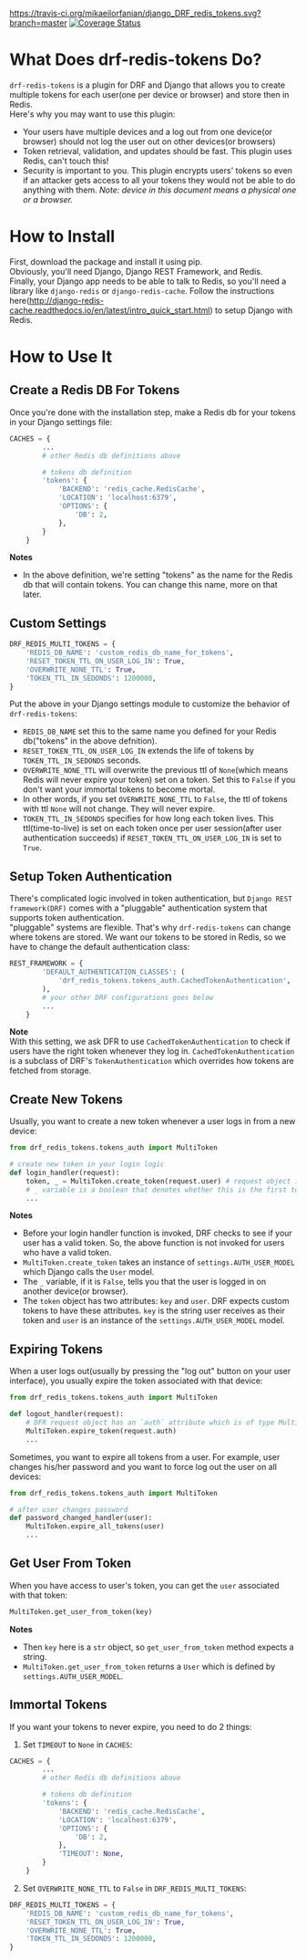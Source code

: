 https://travis-ci.org/mikaeilorfanian/django_DRF_redis_tokens.svg?branch=master  [![Coverage Status](https://coveralls.io/repos/github/mikaeilorfanian/django_DRF_redis_tokens/badge.svg?branch=master)](https://coveralls.io/github/mikaeilorfanian/django_DRF_redis_tokens?branch=master)
# What Does drf-redis-tokens Do?
`drf-redis-tokens` is a plugin for DRF and Django that allows you to create multiple tokens for each user(one per device or browser) and store then in Redis.    
Here's why you may want to use this plugin:
- Your users have multiple devices and a log out from one device(or browser) should not log the user out on other devices(or browsers)
- Token retrieval, validation, and updates should be fast. This plugin uses Redis, can't touch this!
- Security is important to you. This plugin encrypts users' tokens so even if an attacker gets access to all your tokens they would not be able to do anything with them.
*Note: device in this document means a physical one or a browser.*
# How to Install
First, download the package and install it using pip.   
Obviously, you'll need Django, Django REST Framework, and Redis.   
Finally, your Django app needs to be able to talk to Redis, so you'll need a library like `django-redis` or `django-redis-cache`.
Follow the instructions here(http://django-redis-cache.readthedocs.io/en/latest/intro_quick_start.html) to setup Django with Redis.   
# How to Use It
## Create a Redis DB For Tokens
Once you're done with the installation step, make a Redis db for your tokens in your Django settings file:   
```python
CACHES = {
        ...
        # other Redis db definitions above

        # tokens db definition
        'tokens': {
            'BACKEND': 'redis_cache.RedisCache',
            'LOCATION': 'localhost:6379',
            'OPTIONS': {
                'DB': 2,
            },
        }
    }
```
**Notes**
- In the above definition, we're setting "tokens" as the name for the Redis db that will contain tokens. You can change this name, more on that later.
## Custom Settings
```python
DRF_REDIS_MULTI_TOKENS = {
    'REDIS_DB_NAME': 'custom_redis_db_name_for_tokens',
    'RESET_TOKEN_TTL_ON_USER_LOG_IN': True,
    'OVERWRITE_NONE_TTL': True,
    'TOKEN_TTL_IN_SEDONDS': 1200000,
}
```
Put the above in your Django settings module to customize the behavior of `drf-redis-tokens`:    
- `REDIS_DB_NAME` set this to the same name you defined for your Redis db("tokens" in the above defnition).
- `RESET_TOKEN_TTL_ON_USER_LOG_IN` extends the life of tokens by `TOKEN_TTL_IN_SEDONDS` seconds.
- `OVERWRITE_NONE_TTL` will overwrite the previous ttl of `None`(which means Redis will never expire your token) set on a token. Set this to `False` if you don't want your immortal tokens to become mortal.   
- In other words, if you set `OVERWRITE_NONE_TTL` to `False`, the ttl of tokens with ttl `None` will not change. They will never expire.   
- `TOKEN_TTL_IN_SEDONDS` specifies for how long each token lives. This ttl(time-to-live) is set on each token once per user session(after user authentication succeeds) if `RESET_TOKEN_TTL_ON_USER_LOG_IN` is set to `True`.    
## Setup Token Authentication
There's complicated logic involved in token authentication, but `Django REST framework(DRF)` comes with a "pluggable" authentication system that supports token authentication.   
"pluggable" systems are flexible. That's why `drf-redis-tokens` can change where tokens are stored. We want our tokens to be stored in Redis, so we have to change the default authentication class:
```python
REST_FRAMEWORK = {
        'DEFAULT_AUTHENTICATION_CLASSES': (
            'drf_redis_tokens.tokens_auth.CachedTokenAuthentication',
        ),
        # your other DRF configurations goes below
        ...
    }
```
**Note**    
With this setting, we ask DFR to use `CachedTokenAuthentication` to check if users have the right token whenever they log in. `CachedTokenAuthentication` is a subclass of DRF's `TokenAuthentication` which overrides how tokens are fetched from storage.
## Create New Tokens
Usually, you want to create a new token whenever a user logs in from a new device:
```python
from drf_redis_tokens.tokens_auth import MultiToken

# create new token in your login logic
def login_handler(request):
    token, _ = MultiToken.create_token(request.user) # request object in DRF has a user attribute
	# _ variable is a boolean that denotes whether this is the first token created for this user
    ...
```
**Notes**
- Before your login handler function is invoked, DRF checks to see if your user has a valid token. So, the above function is not invoked for users who have a valid token. 
- `MultiToken.create_token` takes an instance of `settings.AUTH_USER_MODEL` which Django calls the `User` model.
- The `_` variable, if it is `False`, tells you that the user is logged in on another device(or browser).
- The `token` object has two attributes: `key` and `user`. DRF expects custom tokens to have these attributes. `key` is the string user receives as their token and `user` is an instance of the `settings.AUTH_USER_MODEL` model.
## Expiring Tokens
When a user logs out(usually by pressing the "log out" button on your user interface), you usually expire the token associated with that device:  
```python
from drf_redis_tokens.tokens_auth import MultiToken

def logout_handler(request):
    # DFR request object has an `auth` attribute which is of type MultiToken
    MultiToken.expire_token(request.auth)
    ...
```
Sometimes, you want to expire all tokens from a user. For example, user changes his/her password and you want to force log out the user on all devices:
```python
from drf_redis_tokens.tokens_auth import MultiToken

# after user changes password
def password_changed_handler(user):
    MultiToken.expire_all_tokens(user)
    ...
```
## Get User From Token
When you have access to user's token, you can get the `user` associated with that token:
```python
MultiToken.get_user_from_token(key)
```
**Notes**
- Then `key` here is a `str` object, so `get_user_from_token` method expects a string.   
- `MultiToken.get_user_from_token` returns a `User` which is defined by `settings.AUTH_USER_MODEL`.   

## Immortal Tokens
If you want your tokens to never expire, you need to do 2 things:   
1) Set `TIMEOUT` to `None` in `CACHES`:
```python
CACHES = {
        ...
        # other Redis db definitions above

        # tokens db definition
        'tokens': {
            'BACKEND': 'redis_cache.RedisCache',
            'LOCATION': 'localhost:6379',
            'OPTIONS': {
                'DB': 2,
            },
            'TIMEOUT': None,
        }
    }
```
2) Set `OVERWRITE_NONE_TTL` to `False` in `DRF_REDIS_MULTI_TOKENS`:
```python
DRF_REDIS_MULTI_TOKENS = {
    'REDIS_DB_NAME': 'custom_redis_db_name_for_tokens',
    'RESET_TOKEN_TTL_ON_USER_LOG_IN': True,
    'OVERWRITE_NONE_TTL': True,
    'TOKEN_TTL_IN_SEDONDS': 1200000,
}
```